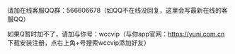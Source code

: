 请加在线客服QQ群：566606678（如QQ不在线没回复，这里会写最新在线的客服QQ）

如果Q暂时加不了，请加与你号：wccvip（与你app官网：https://yuni.com.cn 下载安装注册，点右上角+号搜索wccvip添加好友）



